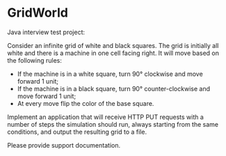 # GridWorld
Java interview test project:

Consider an infinite grid of white and black squares. The grid is initially all white and there is a machine in one cell facing right. It will move based on the following rules:

+ If the machine is in a white square, turn 90° clockwise and move forward 1 unit;
+ If the machine is in a black square, turn 90° counter-clockwise and move forward 1 unit;
+ At every move flip the color of the base square.

Implement an application that will receive HTTP PUT requests with a number of steps the simulation should run, always starting from the same conditions, and output the resulting grid to a file.

Please provide support documentation.
